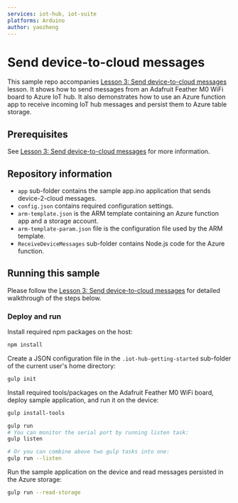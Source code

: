 ```yaml
---
services: iot-hub, iot-suite
platforms: Arduino
author: yaozheng
---
```



# Send device-to-cloud messages
This sample repo accompanies [Lesson 3: Send device-to-cloud messages]() lesson. It shows how to send messages from an Adafruit Feather M0 WiFi board to Azure IoT hub. It also demonstrates how to use an Azure function app to receive incoming IoT hub messages and persist them to Azure table storage.

## Prerequisites
See [Lesson 3: Send device-to-cloud messages]() for more information.

## Repository information
- `app` sub-folder contains the sample app.ino application that sends device-2-cloud messages.
- `config.json` contains required configuration settings.
- `arm-template.json` is the ARM template containing an Azure function app and a storage account.
- `arm-template-param.json` file is the configuration file used by the ARM template.
- `ReceiveDeviceMessages` sub-folder contains Node.js code for the Azure function.

## Running this sample
Please follow the [Lesson 3: Send device-to-cloud messages]() for detailed walkthrough of the steps below.

### Deploy and run

Install required npm packages on the host:

```bash
npm install
```

Create a JSON configuration file in the `.iot-hub-getting-started` sub-folder of the current user's home directory:

```bash
gulp init
```

Install required tools/packages on the Adafruit Feather M0 WiFi board, deploy sample application, and run it on the device:

```bash
gulp install-tools

gulp run
# You can monitor the serial port by running listen task:
gulp listen

# Or you can combine above two gulp tasks into one:
gulp run --listen
```

Run the sample application on the device and read messages persisted in the Azure storage:

```bash
gulp run --read-storage
```
